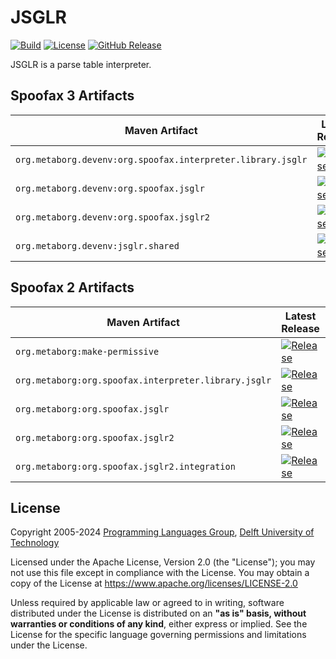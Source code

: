 <!--
!! THIS FILE WAS GENERATED USING repoman !!
Modify `repo.yaml` instead and use `repoman` to update this file
See: https://github.com/metaborg/metaborg-gradle/
-->

# JSGLR
[![Build][github-badge:build]][github:build]
[![License][license-badge]][license]
[![GitHub Release][github-badge:release]][github:release]

JSGLR is a parse table interpreter.


## Spoofax 3 Artifacts


| Maven Artifact | Latest Release | Latest Snapshot |
|----------|----------------|-----------------|
| `org.metaborg.devenv:org.spoofax.interpreter.library.jsglr` | [![Release][mvn-rel-badge:org.metaborg.devenv:org.spoofax.interpreter.library.jsglr]][mvn:org.metaborg.devenv:org.spoofax.interpreter.library.jsglr] | [![Snapshot][mvn-snap-badge:org.metaborg.devenv:org.spoofax.interpreter.library.jsglr]][mvn:org.metaborg.devenv:org.spoofax.interpreter.library.jsglr] |
| `org.metaborg.devenv:org.spoofax.jsglr` | [![Release][mvn-rel-badge:org.metaborg.devenv:org.spoofax.jsglr]][mvn:org.metaborg.devenv:org.spoofax.jsglr] | [![Snapshot][mvn-snap-badge:org.metaborg.devenv:org.spoofax.jsglr]][mvn:org.metaborg.devenv:org.spoofax.jsglr] |
| `org.metaborg.devenv:org.spoofax.jsglr2` | [![Release][mvn-rel-badge:org.metaborg.devenv:org.spoofax.jsglr2]][mvn:org.metaborg.devenv:org.spoofax.jsglr2] | [![Snapshot][mvn-snap-badge:org.metaborg.devenv:org.spoofax.jsglr2]][mvn:org.metaborg.devenv:org.spoofax.jsglr2] |
| `org.metaborg.devenv:jsglr.shared` | [![Release][mvn-rel-badge:org.metaborg.devenv:jsglr.shared]][mvn:org.metaborg.devenv:jsglr.shared] | [![Snapshot][mvn-snap-badge:org.metaborg.devenv:jsglr.shared]][mvn:org.metaborg.devenv:jsglr.shared] |


## Spoofax 2 Artifacts


| Maven Artifact | Latest Release | Latest Snapshot |
|----------|----------------|-----------------|
| `org.metaborg:make-permissive` | [![Release][mvn-rel-badge:org.metaborg:make-permissive]][mvn:org.metaborg:make-permissive] | [![Snapshot][mvn-snap-badge:org.metaborg:make-permissive]][mvn:org.metaborg:make-permissive] |
| `org.metaborg:org.spoofax.interpreter.library.jsglr` | [![Release][mvn-rel-badge:org.metaborg:org.spoofax.interpreter.library.jsglr]][mvn:org.metaborg:org.spoofax.interpreter.library.jsglr] | [![Snapshot][mvn-snap-badge:org.metaborg:org.spoofax.interpreter.library.jsglr]][mvn:org.metaborg:org.spoofax.interpreter.library.jsglr] |
| `org.metaborg:org.spoofax.jsglr` | [![Release][mvn-rel-badge:org.metaborg:org.spoofax.jsglr]][mvn:org.metaborg:org.spoofax.jsglr] | [![Snapshot][mvn-snap-badge:org.metaborg:org.spoofax.jsglr]][mvn:org.metaborg:org.spoofax.jsglr] |
| `org.metaborg:org.spoofax.jsglr2` | [![Release][mvn-rel-badge:org.metaborg:org.spoofax.jsglr2]][mvn:org.metaborg:org.spoofax.jsglr2] | [![Snapshot][mvn-snap-badge:org.metaborg:org.spoofax.jsglr2]][mvn:org.metaborg:org.spoofax.jsglr2] |
| `org.metaborg:org.spoofax.jsglr2.integration` | [![Release][mvn-rel-badge:org.metaborg:org.spoofax.jsglr2.integration]][mvn:org.metaborg:org.spoofax.jsglr2.integration] | [![Snapshot][mvn-snap-badge:org.metaborg:org.spoofax.jsglr2.integration]][mvn:org.metaborg:org.spoofax.jsglr2.integration] |


## License
Copyright 2005-2024 [Programming Languages Group](https://pl.ewi.tudelft.nl/), [Delft University of Technology](https://www.tudelft.nl/)

Licensed under the Apache License, Version 2.0 (the "License"); you may not use this file except in compliance with the License. You may obtain a copy of the License at <https://www.apache.org/licenses/LICENSE-2.0>

Unless required by applicable law or agreed to in writing, software distributed under the License is distributed on an **"as is" basis, without warranties or conditions of any kind**, either express or implied. See the License for the specific language governing permissions and limitations under the License.

[github-badge:build]: https://img.shields.io/github/actions/workflow/status/metaborg/jsglr/build.yaml
[github:build]: https://github.com/metaborg/jsglr/actions
[license-badge]: https://img.shields.io/github/license/metaborg/jsglr
[license]: https://github.com/metaborg/jsglr/blob/master/LICENSE.md
[github-badge:release]: https://img.shields.io/github/v/release/metaborg/jsglr?display_name=release
[github:release]: https://github.com/metaborg/jsglr/releases
[mvn:org.metaborg.devenv:jsglr.shared]: https://artifacts.metaborg.org/#nexus-search;gav~org.metaborg.devenv~jsglr.shared~~~
[mvn:org.metaborg.devenv:org.spoofax.interpreter.library.jsglr]: https://artifacts.metaborg.org/#nexus-search;gav~org.metaborg.devenv~org.spoofax.interpreter.library.jsglr~~~
[mvn:org.metaborg.devenv:org.spoofax.jsglr]: https://artifacts.metaborg.org/#nexus-search;gav~org.metaborg.devenv~org.spoofax.jsglr~~~
[mvn:org.metaborg.devenv:org.spoofax.jsglr2]: https://artifacts.metaborg.org/#nexus-search;gav~org.metaborg.devenv~org.spoofax.jsglr2~~~
[mvn:org.metaborg:make-permissive]: https://artifacts.metaborg.org/#nexus-search;gav~org.metaborg~make-permissive~~~
[mvn:org.metaborg:org.spoofax.interpreter.library.jsglr]: https://artifacts.metaborg.org/#nexus-search;gav~org.metaborg~org.spoofax.interpreter.library.jsglr~~~
[mvn:org.metaborg:org.spoofax.jsglr]: https://artifacts.metaborg.org/#nexus-search;gav~org.metaborg~org.spoofax.jsglr~~~
[mvn:org.metaborg:org.spoofax.jsglr2]: https://artifacts.metaborg.org/#nexus-search;gav~org.metaborg~org.spoofax.jsglr2~~~
[mvn:org.metaborg:org.spoofax.jsglr2.integration]: https://artifacts.metaborg.org/#nexus-search;gav~org.metaborg~org.spoofax.jsglr2.integration~~~
[mvn-rel-badge:org.metaborg.devenv:jsglr.shared]: https://img.shields.io/nexus/r/org.metaborg.devenv/jsglr.shared?server=https%3A%2F%2Fartifacts.metaborg.org&label=%20
[mvn-rel-badge:org.metaborg.devenv:org.spoofax.interpreter.library.jsglr]: https://img.shields.io/nexus/r/org.metaborg.devenv/org.spoofax.interpreter.library.jsglr?server=https%3A%2F%2Fartifacts.metaborg.org&label=%20
[mvn-rel-badge:org.metaborg.devenv:org.spoofax.jsglr]: https://img.shields.io/nexus/r/org.metaborg.devenv/org.spoofax.jsglr?server=https%3A%2F%2Fartifacts.metaborg.org&label=%20
[mvn-rel-badge:org.metaborg.devenv:org.spoofax.jsglr2]: https://img.shields.io/nexus/r/org.metaborg.devenv/org.spoofax.jsglr2?server=https%3A%2F%2Fartifacts.metaborg.org&label=%20
[mvn-rel-badge:org.metaborg:make-permissive]: https://img.shields.io/nexus/r/org.metaborg/make-permissive?server=https%3A%2F%2Fartifacts.metaborg.org&label=%20
[mvn-rel-badge:org.metaborg:org.spoofax.interpreter.library.jsglr]: https://img.shields.io/nexus/r/org.metaborg/org.spoofax.interpreter.library.jsglr?server=https%3A%2F%2Fartifacts.metaborg.org&label=%20
[mvn-rel-badge:org.metaborg:org.spoofax.jsglr]: https://img.shields.io/nexus/r/org.metaborg/org.spoofax.jsglr?server=https%3A%2F%2Fartifacts.metaborg.org&label=%20
[mvn-rel-badge:org.metaborg:org.spoofax.jsglr2]: https://img.shields.io/nexus/r/org.metaborg/org.spoofax.jsglr2?server=https%3A%2F%2Fartifacts.metaborg.org&label=%20
[mvn-rel-badge:org.metaborg:org.spoofax.jsglr2.integration]: https://img.shields.io/nexus/r/org.metaborg/org.spoofax.jsglr2.integration?server=https%3A%2F%2Fartifacts.metaborg.org&label=%20
[mvn-snap-badge:org.metaborg.devenv:jsglr.shared]: https://img.shields.io/nexus/s/org.metaborg.devenv/jsglr.shared?server=https%3A%2F%2Fartifacts.metaborg.org&label=%20
[mvn-snap-badge:org.metaborg.devenv:org.spoofax.interpreter.library.jsglr]: https://img.shields.io/nexus/s/org.metaborg.devenv/org.spoofax.interpreter.library.jsglr?server=https%3A%2F%2Fartifacts.metaborg.org&label=%20
[mvn-snap-badge:org.metaborg.devenv:org.spoofax.jsglr]: https://img.shields.io/nexus/s/org.metaborg.devenv/org.spoofax.jsglr?server=https%3A%2F%2Fartifacts.metaborg.org&label=%20
[mvn-snap-badge:org.metaborg.devenv:org.spoofax.jsglr2]: https://img.shields.io/nexus/s/org.metaborg.devenv/org.spoofax.jsglr2?server=https%3A%2F%2Fartifacts.metaborg.org&label=%20
[mvn-snap-badge:org.metaborg:make-permissive]: https://img.shields.io/nexus/s/org.metaborg/make-permissive?server=https%3A%2F%2Fartifacts.metaborg.org&label=%20
[mvn-snap-badge:org.metaborg:org.spoofax.interpreter.library.jsglr]: https://img.shields.io/nexus/s/org.metaborg/org.spoofax.interpreter.library.jsglr?server=https%3A%2F%2Fartifacts.metaborg.org&label=%20
[mvn-snap-badge:org.metaborg:org.spoofax.jsglr]: https://img.shields.io/nexus/s/org.metaborg/org.spoofax.jsglr?server=https%3A%2F%2Fartifacts.metaborg.org&label=%20
[mvn-snap-badge:org.metaborg:org.spoofax.jsglr2]: https://img.shields.io/nexus/s/org.metaborg/org.spoofax.jsglr2?server=https%3A%2F%2Fartifacts.metaborg.org&label=%20
[mvn-snap-badge:org.metaborg:org.spoofax.jsglr2.integration]: https://img.shields.io/nexus/s/org.metaborg/org.spoofax.jsglr2.integration?server=https%3A%2F%2Fartifacts.metaborg.org&label=%20
